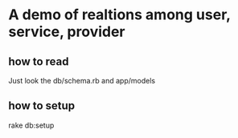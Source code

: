 # A demo of realtions among user, service, provider

## how to read

Just look the db/schema.rb and app/models

## how to setup

rake db:setup
